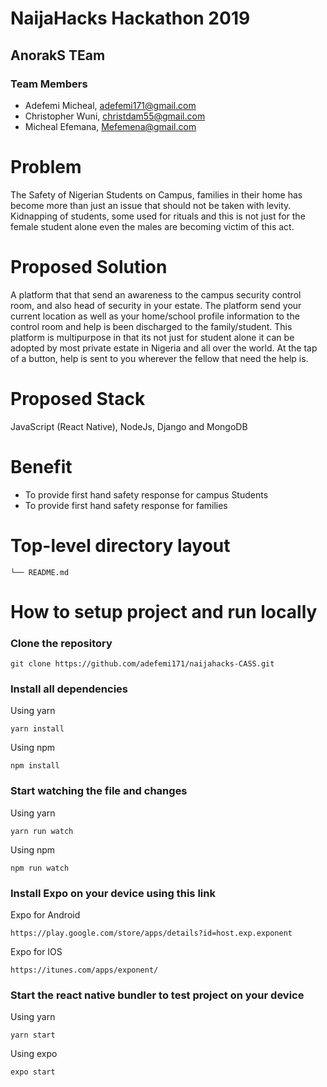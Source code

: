 # NaijaHacks Hackathon 2019

## AnorakS TEam

### Team Members

- Adefemi Micheal, adefemi171@gmail.com
- Christopher Wuni, christdam55@gmail.com
- Micheal Efemana, Mefemena@gmail.com



# Problem

The Safety of Nigerian Students on Campus, families in their home has become more than just an issue that should not be taken with levity. Kidnapping of students, some used for rituals and this is not just for the female student alone even the males are becoming victim of this act.

# Proposed Solution

A platform that that send an awareness to the campus security control room, and also head of security in your estate. The platform send your current location as well as your home/school profile information to the control room and help is been discharged to the family/student. This platform is multipurpose in that its not just for student alone it can be adopted by most private estate in Nigeria and all over the world. At the tap of a button, help is sent to you wherever the fellow that need the help is.

# Proposed Stack

JavaScript (React Native), NodeJs, Django and MongoDB

# Benefit

- To provide first hand safety response for campus Students
- To provide first hand safety response for families


# Top-level directory layout

    └── README.md


# How to setup project and run locally

### Clone the repository 

```
git clone https://github.com/adefemi171/naijahacks-CASS.git
```

### Install all dependencies

Using yarn

```
yarn install
```

Using npm

```
npm install
```

### Start watching the file and changes

Using yarn

```
yarn run watch
```

Using npm

```
npm run watch
```

### Install Expo on your device using this link

Expo for Android

```
https://play.google.com/store/apps/details?id=host.exp.exponent
```

Expo for IOS

```
https://itunes.com/apps/exponent/
```
### Start the react native bundler to test project on your device

Using yarn

```
yarn start
```

Using expo

```
expo start
```            






